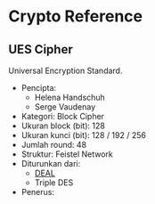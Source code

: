 # Crypto Reference

## UES Cipher

Universal Encryption Standard.

* Pencipta:
    - Helena Handschuh
    - Serge Vaudenay
* Kategori: Block Cipher
* Ukuran block (bit): 128
* Ukuran kunci (bit): 128 / 192 / 256
* Jumlah round: 48
* Struktur: Feistel Network
* Diturunkan dari: 
    - [DEAL](../DEAL)
    - Triple DES
* Penerus: 